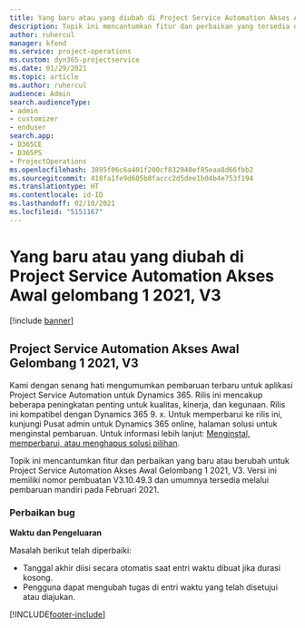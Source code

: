 ```yaml
---
title: Yang baru atau yang diubah di Project Service Automation Akses Awal gelombang 1 2021, V3
description: Topik ini mencantumkan fitur dan perbaikan yang tersedia di Project Service Automation Akses Awal Gelombang 1 2021, V3.
author: ruhercul
manager: kfend
ms.service: project-operations
ms.custom: dyn365-projectservice
ms.date: 01/29/2021
ms.topic: article
ms.author: ruhercul
audience: Admin
search.audienceType:
- admin
- customizer
- enduser
search.app:
- D365CE
- D365PS
- ProjectOperations
ms.openlocfilehash: 3895f06c6a401f200cf832940ef85eaa8d66fbb2
ms.sourcegitcommit: 418fa1fe9d605b8faccc2d5dee1b04b4e753f194
ms.translationtype: HT
ms.contentlocale: id-ID
ms.lasthandoff: 02/10/2021
ms.locfileid: "5151167"
---
```

# <a name="whats-new-or-changed-in-project-service-automation-early-access-wave-1-2021-v3"></a>Yang baru atau yang diubah di Project Service Automation Akses Awal gelombang 1 2021, V3

[!include [banner](../includes/psa-now-project-operations.md)]

## <a name="project-service-automation-early-access-wave-1-2021-v3"></a>Project Service Automation Akses Awal Gelombang 1 2021, V3

Kami dengan senang hati mengumumkan pembaruan terbaru untuk aplikasi Project Service Automation untuk Dynamics 365. Rilis ini mencakup beberapa peningkatan penting untuk kualitas, kinerja, dan kegunaan. Rilis ini kompatibel dengan Dynamics 365 9. x. Untuk memperbarui ke rilis ini, kunjungi Pusat admin untuk Dynamics 365 online, halaman solusi untuk menginstal pembaruan. Untuk informasi lebih lanjut: [Menginstal, memperbarui, atau menghapus solusi pilihan](https://docs.microsoft.com/power-platform/admin/install-remove-preferred-solution).

Topik ini mencantumkan fitur dan perbaikan yang baru atau berubah untuk Project Service Automation Akses Awal Gelombang 1 2021, V3. Versi ini memiliki nomor pembuatan V3.10.49.3 dan umumnya tersedia melalui pembaruan mandiri pada Februari 2021.


### <a name="bug-fixes"></a>Perbaikan bug

**Waktu dan Pengeluaran**

Masalah berikut telah diperbaiki:

- Tanggal akhir diisi secara otomatis saat entri waktu dibuat jika durasi kosong.
- Pengguna dapat mengubah tugas di entri waktu yang telah disetujui atau diajukan.


[!INCLUDE[footer-include](../includes/footer-banner.md)]